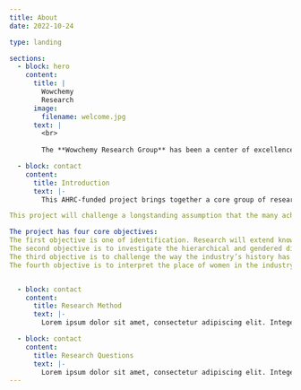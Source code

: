 ```yaml
---
title: About
date: 2022-10-24

type: landing

sections:
  - block: hero
    content:
      title: |
        Wowchemy
        Research 
      image:
        filename: welcome.jpg
      text: |
        <br>
        
        The **Wowchemy Research Group** has been a center of excellence for Artificial Intelligence research, teaching, and practice since its founding in 2016.

  - block: contact
    content:
      title: Introduction
      text: |-
        This AHRC-funded project brings together a core group of researchers with established expertise in different aspects of the film industry to explore the role of women in the Italian film industry between 1945 and 1985. 

This project will challenge a longstanding assumption that the many achievements of Italian cinema in the decades after World War Two were entirely due to the creative genius of a handful of male directors and the business acumen of the big producers who supported them. This picture of one of the world’s largest film industries ignores the fundamental role played by women at every level. We will explore female contributions that often remained invisible and which have been granted minimal space in film history. The project will bring to the surface a series of personal trajectories, histories of trades and functions, family stories and institutional practices that will illuminate the workings of an industry of global significance. At the same time, it will engage with creative practitioners, industry officials and workers in Italy and the UK to support - through research and policy recommendations - efforts to address the prevailing culture of gender-discrimination in media industries. In this way, history will be used as a critical weapon to disrupt prevalent understandings of gendered labour and challenge the traditional focus on predominantly male figures of visible achievement. 

The project has four core objectives: 
The first objective is one of identification. Research will extend knowledge of women working as screenwriters, assistant directors, editors, production managers, producers, legal officers and set and costume designers. 
The second objective is to investigate the hierarchical and gendered divisions of labour that governed the film industry, leading to the preclusion of key roles to women and a downplaying of the creative aspects of the spheres in which they were active (set and costume design, editing, dubbing, continuity and secretarial roles). 
The third objective is to challenge the way the industry’s history has been written by valorising the personal papers of Mara Blasetti (one of the first female production managers), Cecilia Mangini (a pioneer director of documentaries who was always critical of the industry), and the screenwriter Suso Cecchi D’Amico and her daughters (both of whom later achieved prominence in state media institutions) – all of which will be catalogued and digitised in association with the Cineteca di Bologna. This will be complemented by oral histories of both past and present female film professionals.
The fourth objective is to interpret the place of women in the industry adapting the insights of international research and those deriving from the methodologies adapted to the Italian case. In publications, documentary films, a photographic exhibition and other outputs, the team will elaborate on project archival work and interviews to highlight the varied nature of the obstacles women faced and the ways in which their labour was often configured as of a service nature and limited to supporting functions. It will shed light on the ways they used family, female sociability and soft skills to make careers for themselves even if proper acknowledgement and rewards were lacking. The project will interrogate the industry’s normative self-images, its understandings of creativity, its divisions of labour and will seek to understand whether there was greater flexibility in medium and small enterprises and in the less prestigious branches of the industry.


  - block: contact
    content:
      title: Research Method
      text: |-
        Lorem ipsum dolor sit amet, consectetur adipiscing elit. Integer tempus augue non tempor egestas. Proin nisl nunc, dignissim in accumsan dapibus, auctor ullamcorper neque. Quisque at elit felis. Vestibulum ante ipsum primis in faucibus orci luctus et ultrices posuere cubilia curae; Aenean eget elementum odio. Cras interdum eget risus sit amet aliquet. In volutpat, nisl ut fringilla dignissim, arcu nisl suscipit ante, at accumsan sapien nisl eu eros.

  - block: contact
    content:
      title: Research Questions
      text: |-
        Lorem ipsum dolor sit amet, consectetur adipiscing elit. Integer tempus augue non tempor egestas. Proin nisl nunc, dignissim in accumsan dapibus, auctor ullamcorper neque. Quisque at elit felis. Vestibulum ante ipsum primis in faucibus orci luctus et ultrices posuere cubilia curae; Aenean eget elementum odio. Cras interdum eget risus sit amet aliquet. In volutpat, nisl ut fringilla dignissim, arcu nisl suscipit ante, at accumsan sapien nisl eu eros.
---
```




